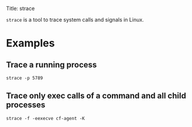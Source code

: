 Title: strace

`strace` is a tool to trace system calls and signals in Linux.

# Examples

## Trace a running process

```
strace -p 5789
```

## Trace only exec calls of a command and all child processes

```
strace -f -eexecve cf-agent -K
```
